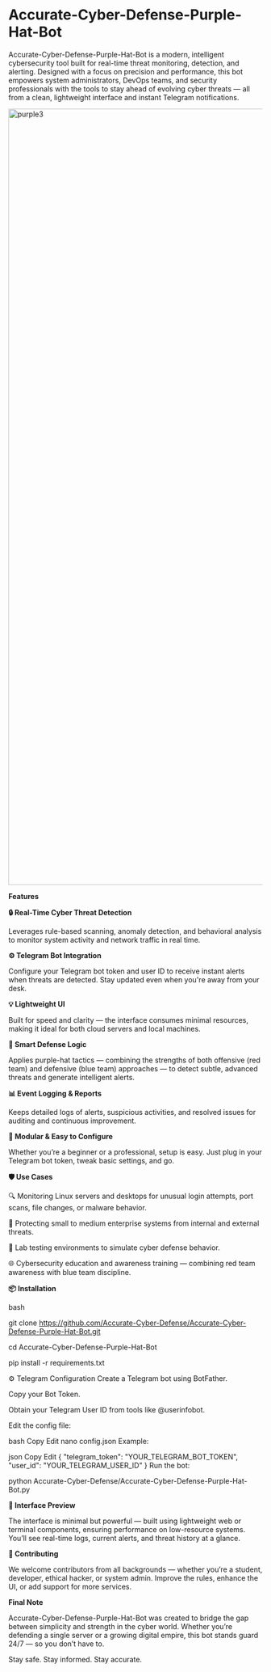 # Accurate-Cyber-Defense-Purple-Hat-Bot

Accurate-Cyber-Defense-Purple-Hat-Bot is a modern, intelligent cybersecurity tool built for real-time threat monitoring, detection, and alerting. 
Designed with a focus on precision and performance, this bot empowers system administrators, DevOps teams, and security professionals with the tools 
to stay ahead of evolving cyber threats — all from a clean, lightweight interface and instant Telegram notifications.


<img width="1024" height="1536" alt="purple3" src="https://github.com/user-attachments/assets/bf1bbff3-69ef-4c50-a753-38419f3746e5" />




**Features**
 
**🔒 Real-Time Cyber Threat Detection**

Leverages rule-based scanning, anomaly detection, and behavioral analysis to monitor system activity and network traffic in real time.

**⚙️ Telegram Bot Integration**

Configure your Telegram bot token and user ID to receive instant alerts when threats are detected. Stay updated even when you're away from your desk.

**💡 Lightweight UI**

Built for speed and clarity — the interface consumes minimal resources, making it ideal for both cloud servers and local machines.

**🧠 Smart Defense Logic**

Applies purple-hat tactics — combining the strengths of both offensive (red team) and defensive (blue team) approaches — to detect subtle, advanced threats and generate intelligent alerts.

**📊 Event Logging & Reports**

Keeps detailed logs of alerts, suspicious activities, and resolved issues for auditing and continuous improvement.

**🧰 Modular & Easy to Configure**

Whether you’re a beginner or a professional, setup is easy. Just plug in your Telegram bot token, tweak basic settings, and go.

**🛡 Use Cases**

🔍 Monitoring Linux servers and desktops for unusual login attempts, port scans, file changes, or malware behavior.

🏢 Protecting small to medium enterprise systems from internal and external threats.

🧪 Lab testing environments to simulate cyber defense behavior.

🌐 Cybersecurity education and awareness training — combining red team awareness with blue team discipline.

**📦 Installation**

bash


git clone https://github.com/Accurate-Cyber-Defense/Accurate-Cyber-Defense-Purple-Hat-Bot.git 

cd Accurate-Cyber-Defense-Purple-Hat-Bot

pip install -r requirements.txt

⚙️ Telegram Configuration
Create a Telegram bot using BotFather.

Copy your Bot Token.

Obtain your Telegram User ID from tools like @userinfobot.

Edit the config file:

bash
Copy
Edit
nano config.json
Example:

json
Copy
Edit
{
  "telegram_token": "YOUR_TELEGRAM_BOT_TOKEN",
  "user_id": "YOUR_TELEGRAM_USER_ID"
}
Run the bot:


python Accurate-Cyber-Defense/Accurate-Cyber-Defense-Purple-Hat-Bot.py

**📸 Interface Preview**

The interface is minimal but powerful — built using lightweight web or terminal components, ensuring performance on low-resource systems. 
You’ll see real-time logs, current alerts, and threat history at a glance.

**🤝 Contributing**

We welcome contributors from all backgrounds — whether you’re a student, developer, ethical hacker, or system admin. 
Improve the rules, enhance the UI, or add support for more services.


**Final Note**

Accurate-Cyber-Defense-Purple-Hat-Bot was created to bridge the gap between simplicity and strength in the cyber world. 
Whether you’re defending a single server or a growing digital empire, this bot stands guard 24/7 — so you don’t have to.

Stay safe. Stay informed. Stay accurate.
